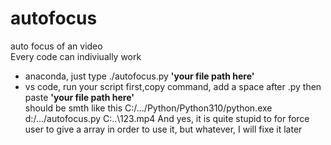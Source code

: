# autofocus
auto focus of an video <br>
Every code can indiviually work <br>

  - anaconda, just type ./autofocus.py **'your file path here'**
  - vs code, run your script first,copy command, add a space after .py then paste **'your file path here'**<br>
  should be smth like this C:/.../Python/Python310/python.exe d:/.../autofocus.py C:\..\123.mp4
And yes, it is quite stupid to for force user to give a array in order to use it, but whatever, I will fixe it later
